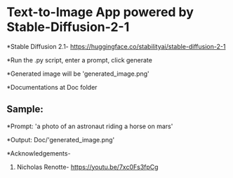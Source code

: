 # Text-to-Image App powered by Stable-Diffusion-2-1

*Stable Diffusion 2.1- https://huggingface.co/stabilityai/stable-diffusion-2-1

*Run the .py script, enter a prompt, click generate

*Generated image will be 'generated_image.png'

*Documentations at Doc folder

## Sample:

*Prompt: 'a photo of an astronaut riding a horse on mars'

*Output: Doc/'generated_image.png'

*Acknowledgements- 
1. Nicholas Renotte- https://youtu.be/7xc0Fs3fpCg

